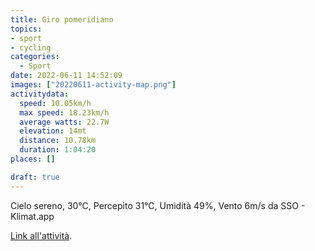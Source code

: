 ```yaml
---
title: Giro pomeridiano 
topics:
- sport
- cycling
categories: 
  - Sport
date: 2022-06-11 14:52:09
images: ["20220611-activity-map.png"]
activitydata:
  speed: 10.05km/h
  max speed: 18.23km/h
  average watts: 22.7W
  elevation: 14mt
  distance: 10.78km
  duration: 1:04:20
places: []

draft: true
---
```


Cielo sereno, 30°C, Percepito 31°C, Umidità 49%, Vento 6m/s da SSO - Klimat.app



<!-- {{< figure src="20220611-activity-map.png" title="map" >}} -->


<!-- {% strava id:7292357484 embedId:b1932079a322f83e8d8d5b3715e55dd9b953ffd6 %} -->

[Link all'attività](https://strava.com/activities/7292357484).